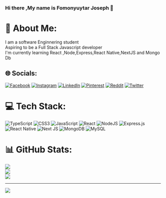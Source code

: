 ### Hi there ,My name is Fomonyuytar Joseph 👋


# 💫 About Me:
I am a software Enginnering student<br>Aspiring to be a Full Stack Javascript developer<br>I'm currently learning React ,Node,Express,React Native,NextJS and Mongo Db


## 🌐 Socials:
[![Facebook](https://img.shields.io/badge/Facebook-%231877F2.svg?logo=Facebook&logoColor=white)](https://facebook.com/FomonyuytarJoseph) [![Instagram](https://img.shields.io/badge/Instagram-%23E4405F.svg?logo=Instagram&logoColor=white)](https://instagram.com/fomo_joseph) [![LinkedIn](https://img.shields.io/badge/LinkedIn-%230077B5.svg?logo=linkedin&logoColor=white)](https://linkedin.com/in/FomonyuytarJoseph) [![Pinterest](https://img.shields.io/badge/Pinterest-%23E60023.svg?logo=Pinterest&logoColor=white)](https://pinterest.com/fomonyuytar) [![Reddit](https://img.shields.io/badge/Reddit-%23FF4500.svg?logo=Reddit&logoColor=white)](https://reddit.com/user/Joseph_Neymar) [![Twitter](https://img.shields.io/badge/Twitter-%231DA1F2.svg?logo=Twitter&logoColor=white)](https://twitter.com/FJoseph-dev) 

# 💻 Tech Stack:
![TypeScript](https://img.shields.io/badge/typescript-%23007ACC.svg?style=for-the-badge&logo=typescript&logoColor=white) ![CSS3](https://img.shields.io/badge/css3-%231572B6.svg?style=for-the-badge&logo=css3&logoColor=white) ![JavaScript](https://img.shields.io/badge/javascript-%23323330.svg?style=for-the-badge&logo=javascript&logoColor=%23F7DF1E) ![React](https://img.shields.io/badge/react-%2320232a.svg?style=for-the-badge&logo=react&logoColor=%2361DAFB) ![NodeJS](https://img.shields.io/badge/node.js-6DA55F?style=for-the-badge&logo=node.js&logoColor=white) ![Express.js](https://img.shields.io/badge/express.js-%23404d59.svg?style=for-the-badge&logo=express&logoColor=%2361DAFB) ![React Native](https://img.shields.io/badge/react_native-%2320232a.svg?style=for-the-badge&logo=react&logoColor=%2361DAFB) ![Next JS](https://img.shields.io/badge/Next-black?style=for-the-badge&logo=next.js&logoColor=white) ![MongoDB](https://img.shields.io/badge/MongoDB-%234ea94b.svg?style=for-the-badge&logo=mongodb&logoColor=white) ![MySQL](https://img.shields.io/badge/mysql-%2300f.svg?style=for-the-badge&logo=mysql&logoColor=white)
# 📊 GitHub Stats:
![](https://github-readme-stats.vercel.app/api?username=Fomonyuytar-Joseph&theme=nightowl&hide_border=false&include_all_commits=false&count_private=false)<br/>
![](https://github-readme-streak-stats.herokuapp.com/?user=Fomonyuytar-Joseph&theme=nightowl&hide_border=false)<br/>
![](https://github-readme-stats.vercel.app/api/top-langs/?username=Fomonyuytar-Joseph&theme=nightowl&hide_border=false&include_all_commits=false&count_private=false&layout=compact)

---
[![](https://visitcount.itsvg.in/api?id=Fomonyuytar-Joseph&icon=0&color=0)](https://visitcount.itsvg.in)

